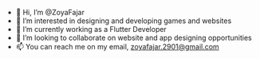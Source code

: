 - 👋 Hi, I’m @ZoyaFajar
- 👀 I’m interested in designing and developing games and websites
- 🌱 I’m currently working as a Flutter Developer
- 💞️ I’m looking to collaborate on website and app designing opportunities
- 📫 You can reach me on my email, zoyafajar.2901@gmail.com

<!---
ZoyaFajar/ZoyaFajar is a ✨ special ✨ repository because its `README.md` (this file) appears on your GitHub profile.
You can click the Preview link to take a look at your changes.
--->

